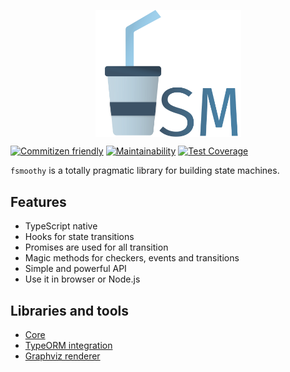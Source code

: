 <p align="center">
  <a href="#" target="blank">
    <img src="./logo/fsmoothy-logo.svg" alt="FSMoothy" width="233" style="display: block; margin: 0 auto;" />
  </a>
</p>

[![Commitizen friendly](https://img.shields.io/badge/commitizen-friendly-brightgreen.svg)](http://commitizen.github.io/cz-cli/) [![Maintainability](https://api.codeclimate.com/v1/badges/e8f2724e27b28e3afc6b/maintainability)](https://codeclimate.com/github/fsmoothy/fsmoothy/maintainability) [![Test Coverage](https://api.codeclimate.com/v1/badges/e8f2724e27b28e3afc6b/test_coverage)](https://codeclimate.com/github/fsmoothy/fsmoothy/test_coverage)

`fsmoothy` is a totally pragmatic library for building state machines.

## Features

- TypeScript native
- Hooks for state transitions
- Promises are used for all transition
- Magic methods for checkers, events and transitions
- Simple and powerful API
- Use it in browser or Node.js

## Libraries and tools

- [Core](https://github.com/fsmoothy/fsmoothy/tree/master/packages/core)
- [TypeORM integration](https://github.com/fsmoothy/fsmoothy/tree/master/packages/typeorm)
- [Graphviz renderer](https://github.com/fsmoothy/fsmoothy/tree/master/packages/graphviz)